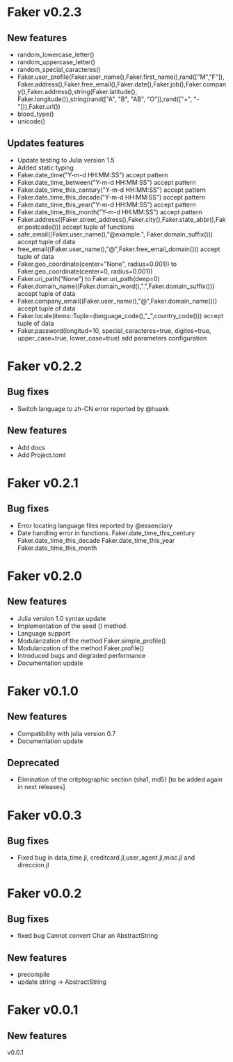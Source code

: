 
# Faker v0.2.3

## New features
- random_lowercase_letter()
- random_uppercase_letter()
- random_special_caracteres()
- Faker.user_profile(Faker.user_name(),Faker.first_name(),rand(["M","F"]),Faker.address(),Faker.free_email(),Faker.date(),Faker.job(),Faker.company(),Faker.address(),string(Faker.latitude(), Faker.longitude()),string(rand(["A", "B", "AB", "O"]),rand(["+", "-"])),Faker.url())
- blood_type()
- unicode()

## Updates features
- Update testing to Julia version 1.5
- Added static typing
- Faker.date_time("Y-m-d HH:MM:SS") accept pattern
- Faker.date_time_between("Y-m-d HH:MM:SS") accept pattern
- Faker.date_time_this_century("Y-m-d HH:MM:SS") accept pattern
- Faker.date_time_this_decade("Y-m-d HH:MM:SS") accept pattern
- Faker.date_time_this_year("Y-m-d HH:MM:SS") accept pattern
- Faker.date_time_this_month("Y-m-d HH:MM:SS") accept pattern
- Faker.address((Faker.street_address(),Faker.city(),Faker.state_abbr(),Faker.postcode())) accept tuple of functions
- safe_email((Faker.user_name(),"@example.", Faker.domain_suffix())) accept tuple of data
- free_email((Faker.user_name(),"@",Faker.free_email_domain())) accept tuple of data
- Faker.geo_coordinate(center="None", radius=0.001)) to Faker.geo_coordinate(center=0, radius=0.001))
- Faker.uri_path("None") to Faker.uri_path(deep=0)
- Faker.domain_name((Faker.domain_word(),".",Faker.domain_suffix())) accept tuple of data
- Faker.company_email((Faker.user_name(),"@",Faker.domain_name())) accept tuple of data
- Faker.locale(items::Tuple=(language_code(),"\_",country_code())) accept tuple of data
- Faker.password(longitud=10, special_caracteres=true, digitos=true, upper_case=true, lower_case=true) add parameters configuration

# Faker v0.2.2

## Bug fixes
- Switch language to zh-CN error reported by @huaxk

## New features
- Add docs
- Add Project.toml

# Faker v0.2.1

## Bug fixes

- Error locating language files reported by @essenciary
- Date handling error in functions.
Faker.date_time_this_century
Faker.date_time_this_decade
Faker.date_time_this_year
Faker.date_time_this_month

# Faker v0.2.0

## New features
- Julia version 1.0 syntax update
- Implementation of the seed () method.
- Language support
- Modularization of the method Faker.simple_profile()
- Modularization of the method Faker.profile()
- Introduced bugs and degraded performance
- Documentation update

# Faker v0.1.0

## New features

- Compatibility with julia version 0.7
- Documentation update

## Deprecated
- Elimination of the critptographic section (sha1, md5) [to be added again in next releases]

# Faker v0.0.3

## Bug fixes
- Fixed bug in data_time.jl, creditcard.jl,user_agent.jl,misc.jl and direccion.jl

# Faker v0.0.2

## Bug fixes

- fixed bug Cannot convert Char an AbstractString

## New features

- precompile
- update string -> AbstractString



# Faker v0.0.1
## New features
v0.0.1